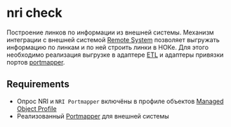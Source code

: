 # nri check

Построение линков по информации из внешней системы. 
Механизм интеграции с внешней системой [Remote System](../../../../user/reference/concepts/remote-system/index.md) позволяет выгружать информацию по линкам и по ней строить линки в НОКе. 
Для этого необходимо реализация выгрузке в адаптере [ETL](../../../../dev/etl/index.md) и адаптеры привязки портов [portmapper](../../../../dev/etl/index.md#Portmapper).

## Requirements

* Опрос NRI и `NRI Portmapper` включёны в профиле объектов [Managed Object Profile](../../../../user/reference/concepts/managed-object-profile/index.md#Box(Полный_опрос))
* Реализованный [Portmapper](../../../../dev/etl/index.md#Portmapper) для внешней системы